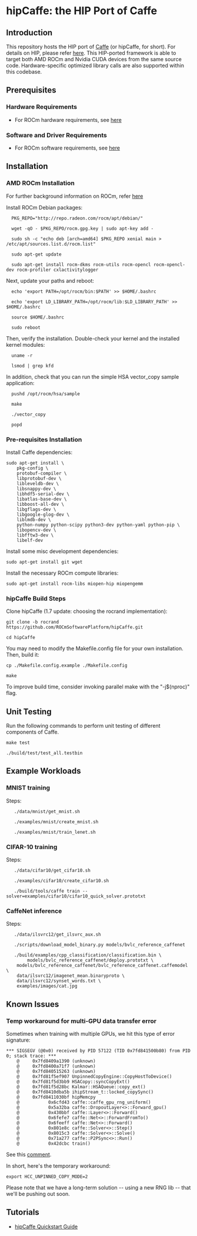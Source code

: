 # hipCaffe: the HIP Port of Caffe #


## Introduction ##

This repository hosts the HIP port of [Caffe](https://github.com/BVLC/caffe) (or hipCaffe, for short). For details on HIP, please refer [here](https://github.com/GPUOpen-ProfessionalCompute-Tools/HIP). This HIP-ported framework is able to target both AMD ROCm and Nvidia CUDA devices from the same source code. Hardware-specific optimized library calls are also supported within this codebase.

## Prerequisites ##

### Hardware Requirements ###

* For ROCm hardware requirements, see [here](https://github.com/RadeonOpenCompute/ROCm/blob/master/README.md#supported-cpus)

### Software and Driver Requirements ###

* For ROCm software requirements, see [here](https://github.com/RadeonOpenCompute/ROCm/blob/master/README.md#the-latest-rocm-platform---rocm-15)

## Installation ##

### AMD ROCm Installation ###

For further background information on ROCm, refer [here](https://github.com/RadeonOpenCompute/ROCm/blob/master/README.md)

Install ROCm Debian packages:  
  
      PKG_REPO="http://repo.radeon.com/rocm/apt/debian/"
      
      wget -qO - $PKG_REPO/rocm.gpg.key | sudo apt-key add -
      
      sudo sh -c "echo deb [arch=amd64] $PKG_REPO xenial main > /etc/apt/sources.list.d/rocm.list"
     
      sudo apt-get update
      
      sudo apt-get install rocm-dkms rocm-utils rocm-opencl rocm-opencl-dev rocm-profiler cxlactivitylogger

Next, update your paths and reboot: 

      echo 'export PATH=/opt/rocm/bin:$PATH' >> $HOME/.bashrc
      
      echo 'export LD_LIBRARY_PATH=/opt/rocm/lib:$LD_LIBRARY_PATH' >> $HOME/.bashrc

      source $HOME/.bashrc
      
      sudo reboot

Then, verify the installation. Double-check your kernel and the installed kernel modules:

      uname -r
      
      lsmod | grep kfd

In addition, check that you can run the simple HSA vector_copy sample application:

      pushd /opt/rocm/hsa/sample
        
      make
       
      ./vector_copy
      
      popd

### Pre-requisites Installation ###

Install Caffe dependencies:

    sudo apt-get install \
    	pkg-config \
    	protobuf-compiler \
    	libprotobuf-dev \
    	libleveldb-dev \
    	libsnappy-dev \
    	libhdf5-serial-dev \
    	libatlas-base-dev \
    	libboost-all-dev \
    	libgflags-dev \
    	libgoogle-glog-dev \
    	liblmdb-dev \
    	python-numpy python-scipy python3-dev python-yaml python-pip \
    	libopencv-dev \
    	libfftw3-dev \
    	libelf-dev
	
Install some misc development dependencies:  

    sudo apt-get install git wget

Install the necessary ROCm compute libraries:  

    sudo apt-get install rocm-libs miopen-hip miopengemm

      
### hipCaffe Build Steps ###

Clone hipCaffe (1.7 update: choosing the rocrand implementation):

    git clone -b rocrand https://github.com/ROCmSoftwarePlatform/hipCaffe.git

    cd hipCaffe

You may need to modify the Makefile.config file for your own installation.  Then, build it:

    cp ./Makefile.config.example ./Makefile.config
    
    make 

To improve build time, consider invoking parallel make with the "-j$(nproc)" flag.


## Unit Testing ##

Run the following commands to perform unit testing of different components of Caffe.

    make test
    
    ./build/test/test_all.testbin

## Example Workloads ##

### MNIST training ###

Steps:

       ./data/mnist/get_mnist.sh

       ./examples/mnist/create_mnist.sh
       
       ./examples/mnist/train_lenet.sh

### CIFAR-10 training ###

Steps:  

       ./data/cifar10/get_cifar10.sh
       
       ./examples/cifar10/create_cifar10.sh
       
       ./build/tools/caffe train --solver=examples/cifar10/cifar10_quick_solver.prototxt

### CaffeNet inference ###

Steps:

       ./data/ilsvrc12/get_ilsvrc_aux.sh

       ./scripts/download_model_binary.py models/bvlc_reference_caffenet

       ./build/examples/cpp_classification/classification.bin \
            models/bvlc_reference_caffenet/deploy.prototxt \
	    models/bvlc_reference_caffenet/bvlc_reference_caffenet.caffemodel \
	    data/ilsvrc12/imagenet_mean.binaryproto \
	    data/ilsvrc12/synset_words.txt \
	    examples/images/cat.jpg

## Known Issues

### Temp workaround for multi-GPU data transfer error

Sometimes when training with multiple GPUs, we hit this type of error signature:  
```
*** SIGSEGV (@0x0) received by PID 57122 (TID 0x7fd841500b80) from PID 0; stack trace: ***
    @     0x7fd8409a1390 (unknown)
    @     0x7fd8400a71f7 (unknown)
    @     0x7fd840515263 (unknown)
    @     0x7fd81f5ef907 UnpinnedCopyEngine::CopyHostToDevice()
    @     0x7fd81f5d3bb9 HSACopy::syncCopyExt()
    @     0x7fd81f5d28bc Kalmar::HSAQueue::copy_ext()
    @     0x7fd8410dba5b ihipStream_t::locked_copySync()
    @     0x7fd8411030bf hipMemcpy
    @           0x6cfd43 caffe::caffe_gpu_rng_uniform()
    @           0x5a32ba caffe::DropoutLayer<>::Forward_gpu()
    @           0x430bbf caffe::Layer<>::Forward()
    @           0x6fefe7 caffe::Net<>::ForwardFromTo()
    @           0x6feeff caffe::Net<>::Forward()
    @           0x801e8c caffe::Solver<>::Step()
    @           0x8015c3 caffe::Solver<>::Solve()
    @           0x71a277 caffe::P2PSync<>::Run()
    @           0x42dcbc train()
```

See this [comment](https://github.com/ROCmSoftwarePlatform/hipCaffe/issues/11#issuecomment-318518802).

In short, here's the temporary workaround:  
```
export HCC_UNPINNED_COPY_MODE=2
```

Please note that we have a long-term solution -- using a new RNG lib -- that we'll be pushing out soon.  


## Tutorials

* [hipCaffe Quickstart Guide](https://rocm.github.io/ROCmHipCaffeQuickstart.html)
